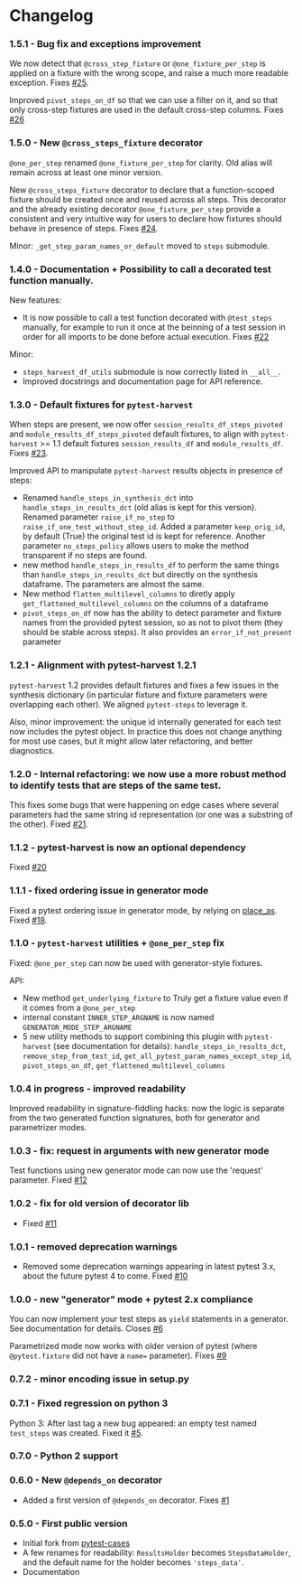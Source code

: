 # Changelog

### 1.5.1 - Bug fix and exceptions improvement

We now detect that `@cross_step_fixture` or `@one_fixture_per_step` is applied on a fixture with the wrong scope, and raise a much more readable exception. Fixes [#25](https://github.com/smarie/python-pytest-steps/issues/25).

Improved `pivot_steps_on_df` so that we can use a filter on it, and so that only cross-step fixtures are used in the default cross-step columns. Fixes [#26](https://github.com/smarie/python-pytest-steps/issues/26)

### 1.5.0 - New `@cross_steps_fixture` decorator

`@one_per_step` renamed `@one_fixture_per_step` for clarity. Old alias will remain across at least one minor version.

New `@cross_steps_fixture` decorator to declare that a function-scoped fixture should be created once and reused across all steps. This decorator and the already existing decorator `@one_fixture_per_step` provide a consistent and very intuitive way for users to declare how fixtures should behave in presence of steps. Fixes [#24](https://github.com/smarie/python-pytest-steps/issues/24).

Minor: `_get_step_param_names_or_default` moved to `steps` submodule.

### 1.4.0 - Documentation + Possibility to call a decorated test function manually.

New features:
 - It is now possible to call a test function decorated with `@test_steps` manually, for example to run it once at the beinning of a test session in order for all imports to be done before actual execution. Fixes [#22](https://github.com/smarie/python-pytest-steps/issues/22)

Minor:
 - `steps_harvest_df_utils` submodule is now correctly listed in `__all__`.
 - Improved docstrings and documentation page for API reference.

### 1.3.0 - Default fixtures for `pytest-harvest`

When steps are present, we now offer `session_results_df_steps_pivoted` and `module_results_df_steps_pivoted` default fixtures, to align with `pytest-harvest` >= 1.1 default fixtures `session_results_df` and `module_results_df`. Fixes [#23](https://github.com/smarie/python-pytest-steps/issues/23).

Improved API to manipulate `pytest-harvest` results objects in presence of steps:
 - Renamed `handle_steps_in_synthesis_dct` into `handle_steps_in_results_dct` (old alias is kept for this version). Renamed parameter `raise_if_no_step` to `raise_if_one_test_without_step_id`. Added a parameter `keep_orig_id`, by default (True) the original test id is kept for reference. Another parameter `no_steps_policy` allows users to make the method transparent if no steps are found.
 - new method `handle_steps_in_results_df` to perform the same things than `handle_steps_in_results_dct` but directly on the synthesis dataframe. The parameters are almost the same.
 - New method `flatten_multilevel_columns` to diretly apply `get_flattened_multilevel_columns` on the columns of a dataframe
 - `pivot_steps_on_df` now has the ability to detect parameter and fixture names from the provided pytest session, so as not to pivot them (they should be stable across steps). It also provides an `error_if_not_present` parameter

### 1.2.1 - Alignment with pytest-harvest 1.2.1

`pytest-harvest` 1.2 provides default fixtures and fixes a few issues in the synthesis dictionary (in particular fixture and fixture parameters were overlapping each other). We aligned `pytest-steps` to leverage it.
 
Also, minor improvement: the unique id internally generated for each test now includes the pytest object. In practice this does not change anything for most use cases, but it might allow later refactoring, and better diagnostics.

### 1.2.0 - Internal refactoring: we now use a more robust method to identify tests that are steps of the same test. 

This fixes some bugs that were happening on edge cases where several parameters had the same string id representation (or one was a substring of the other). Fixed [#21](https://github.com/smarie/python-pytest-steps/issues/21).

### 1.1.2 - pytest-harvest is now an optional dependency

Fixed [#20](https://github.com/smarie/python-pytest-steps/issues/20)

### 1.1.1 - fixed ordering issue in generator mode

Fixed a pytest ordering issue in generator mode, by relying on [place_as](https://github.com/pytest-dev/pytest/issues/4429). Fixed [#18](https://github.com/smarie/python-pytest-steps/issues/18).

### 1.1.0 - `pytest-harvest` utilities + `@one_per_step` fix

Fixed: `@one_per_step` can now be used with generator-style fixtures.

API:
 - New method `get_underlying_fixture` to Truly get a fixture value even if it comes from a `@one_per_step`
 - internal constant `INNER_STEP_ARGNAME` is now named `GENERATOR_MODE_STEP_ARGNAME`
 - 5 new utility methods to support combining this plugin with `pytest-harvest` (see documentation for details): `handle_steps_in_results_dct`, `remove_step_from_test_id`, `get_all_pytest_param_names_except_step_id`, `pivot_steps_on_df`, `get_flattened_multilevel_columns`

### 1.0.4 in progress - improved readability

Improved readability in signature-fiddling hacks: now the logic is separate from the two generated function signatures, both for generator and parametrizer modes.

### 1.0.3 - fix: request in arguments with new generator mode

Test functions using new generator mode can now use the 'request' parameter. Fixed [#12](https://github.com/smarie/python-pytest-steps/issues/12)

### 1.0.2 - fix for old version of decorator lib

 * Fixed [#11](https://github.com/smarie/python-pytest-steps/issues/11)

### 1.0.1 - removed deprecation warnings

 * Removed some deprecation warnings appearing in latest pytest 3.x, about the future pytest 4 to come. Fixed [#10](https://github.com/smarie/python-pytest-steps/issues/10)

### 1.0.0 - new "generator" mode + pytest 2.x compliance

You can now implement your test steps as `yield` statements in a generator. See documentation for details. Closes [#6](https://github.com/smarie/python-pytest-steps/issues/6)

Parametrized mode now works with older version of pytest (where `@pytest.fixture` did not have a `name=` parameter). Fixes [#9](https://github.com/smarie/python-pytest-steps/issues/9)

### 0.7.2 - minor encoding issue in setup.py

### 0.7.1 - Fixed regression on python 3

Python 3: After last tag a new bug appeared: an empty test named `test_steps` was created. Fixed it [#5](https://github.com/smarie/python-pytest-steps/issues/5).

### 0.7.0 - Python 2 support

### 0.6.0 - New `@depends_on` decorator

 * Added a first version of `@depends_on` decorator. Fixes [#1](https://github.com/smarie/python-pytest-steps/issues/1)

### 0.5.0 - First public version

 * Initial fork from [pytest-cases](https://smarie.github.io/python-pytest-cases/)
 * A few renames for readability: `ResultsHolder` becomes `StepsDataHolder`, and the default name for the holder becomes `'steps_data'`.
 * Documentation
